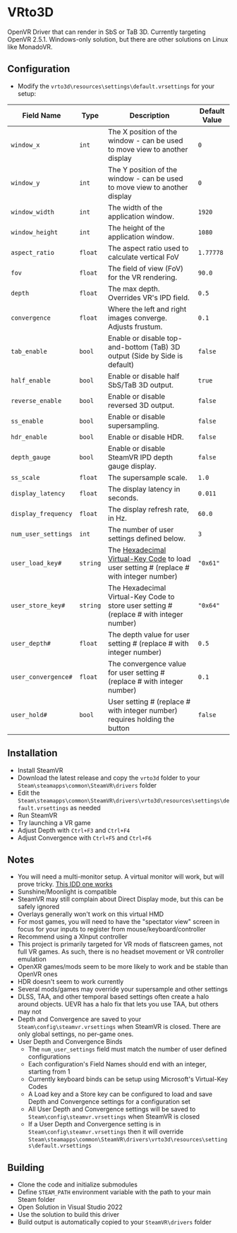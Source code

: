# VRto3D

OpenVR Driver that can render in SbS or TaB 3D.
Currently targeting OpenVR 2.5.1.
Windows-only solution, but there are other solutions on Linux like MonadoVR.


## Configuration

- Modify the `vrto3d\resources\settings\default.vrsettings` for your setup:

| Field Name          | Type    | Description                                                                                 | Default Value |
|---------------------|---------|---------------------------------------------------------------------------------------------|---------------|
| `window_x`          | `int`   | The X position of the window - can be used to move view to another display                  | `0`           |
| `window_y`          | `int`   | The Y position of the window - can be used to move view to another display                  | `0`           |
| `window_width`      | `int`   | The width of the application window.                                                        | `1920`        |
| `window_height`     | `int`   | The height of the application window.                                                       | `1080`        |
| `aspect_ratio`      | `float` | The aspect ratio used to calculate vertical FoV                                             | `1.77778`     |
| `fov`               | `float` | The field of view (FoV) for the VR rendering.                                               | `90.0`        |
| `depth`             | `float` | The max depth. Overrides VR's IPD field.                                                    | `0.5`         |
| `convergence`       | `float` | Where the left and right images converge. Adjusts frustum.                                  | `0.1`         |
| `tab_enable`        | `bool`  | Enable or disable top-and-bottom (TaB) 3D output (Side by Side is default)                  | `false`       |
| `half_enable`       | `bool`  | Enable or disable half SbS/TaB 3D output.                                                   | `true`        |
| `reverse_enable`    | `bool`  | Enable or disable reversed 3D output.                                                       | `false`       |
| `ss_enable`         | `bool`  | Enable or disable supersampling.                                                            | `false`       |
| `hdr_enable`        | `bool`  | Enable or disable HDR.                                                                      | `false`       |
| `depth_gauge`       | `bool`  | Enable or disable SteamVR IPD depth gauge display.                                          | `false`       |
| `ss_scale`          | `float` | The supersample scale.                                                                      | `1.0`         |
| `display_latency`   | `float` | The display latency in seconds.                                                             | `0.011`       |
| `display_frequency` | `float` | The display refresh rate, in Hz.                                                            | `60.0`        |
| `num_user_settings` | `int`   | The number of user settings defined below.                                                  | `3`           |
| `user_load_key#`    | `string`| The [Hexadecimal Virtual-Key Code](https://learn.microsoft.com/en-us/windows/win32/inputdev/virtual-key-codes) to load user setting # (replace # with integer number)     | `"0x61"`      |
| `user_store_key#`   | `string`| The Hexadecimal Virtual-Key Code to store user setting # (replace # with integer number)    | `"0x64"`      |
| `user_depth#`       | `float` | The depth value for user setting # (replace # with integer number)                          | `0.5`         |
| `user_convergence#` | `float` | The convergence value for user setting # (replace # with integer number)                    | `0.1`         |
| `user_hold#`        | `bool`  | User setting # (replace # with integer number) requires holding the button                  | `false`        |


## Installation

- Install SteamVR
- Download the latest release and copy the `vrto3d` folder to your `Steam\steamapps\common\SteamVR\drivers` folder
- Edit the `Steam\steamapps\common\SteamVR\drivers\vrto3d\resources\settings\default.vrsettings` as needed
- Run SteamVR
- Try launching a VR game
- Adjust Depth with `Ctrl+F3` and `Ctrl+F4`
- Adjust Convergence with `Ctrl+F5` and `Ctrl+F6`


## Notes

- You will need a multi-monitor setup. A virtual monitor will work, but will prove tricky. [This IDD one works](https://www.reddit.com/r/cloudygamer/comments/185agmk/guide_how_to_setup_hdr_with_moonlightsunshine/)
- Sunshine/Moonlight is compatible
- SteamVR may still complain about Direct Display mode, but this can be safely ignored
- Overlays generally won't work on this virtual HMD
- For most games, you will need to have the "spectator view" screen in focus for your inputs to register from mouse/keyboard/controller
- Recommend using a XInput controller
- This project is primarily targeted for VR mods of flatscreen games, not full VR games. As such, there is no headset movement or VR controller emulation
- OpenXR games/mods seem to be more likely to work and be stable than OpenVR ones
- HDR doesn't seem to work currently
- Several mods/games may override your supersample and other settings
- DLSS, TAA, and other temporal based settings often create a halo around objects. UEVR has a halo fix that lets you use TAA, but others may not
- Depth and Convergence are saved to your `Steam\config\steamvr.vrsettings` when SteamVR is closed. There are only global settings, no per-game ones.
- User Depth and Convergence Binds
	- The `num_user_settings` field must match the number of user defined configurations
	- Each configuration's Field Names should end with an integer, starting from 1
	- Currently keyboard binds can be setup using Microsoft's Virtual-Key Codes
	- A Load key and a Store key can be configured to load and save Depth and Convergence settings for a configuration set
	- All User Depth and Convergence settings will be saved to `Steam\config\steamvr.vrsettings` when SteamVR is closed
	- If a User Depth and Convergence setting is in `Steam\config\steamvr.vrsettings` then it will override `Steam\steamapps\common\SteamVR\drivers\vrto3d\resources\settings\default.vrsettings`


## Building

- Clone the code and initialize submodules
- Define `STEAM_PATH` environment variable with the path to your main Steam folder
- Open Solution in Visual Studio 2022
- Use the solution to build this driver
- Build output is automatically copied to your `SteamVR\drivers` folder